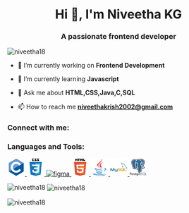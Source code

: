 <h1 align="center">Hi 👋, I'm Niveetha KG</h1>
<h3 align="center">A passionate frontend developer</h3>

<p align="left"> <img src="https://komarev.com/ghpvc/?username=niveetha18&label=Profile%20views&color=0e75b6&style=flat" alt="niveetha18" /> </p>

- 🔭 I’m currently working on **Frontend Development**

- 🌱 I’m currently learning **Javascript**

- 💬 Ask me about **HTML,CSS,Java,C,SQL**

- 📫 How to reach me **niveethakrish2002@gmail.com**

<h3 align="left">Connect with me:</h3>
<p align="left">
</p>

<h3 align="left">Languages and Tools:</h3>
<p align="left"> <a href="https://www.cprogramming.com/" target="_blank" rel="noreferrer"> <img src="https://raw.githubusercontent.com/devicons/devicon/master/icons/c/c-original.svg" alt="c" width="40" height="40"/> </a> <a href="https://www.w3schools.com/css/" target="_blank" rel="noreferrer"> <img src="https://raw.githubusercontent.com/devicons/devicon/master/icons/css3/css3-original-wordmark.svg" alt="css3" width="40" height="40"/> </a> <a href="https://www.figma.com/" target="_blank" rel="noreferrer"> <img src="https://www.vectorlogo.zone/logos/figma/figma-icon.svg" alt="figma" width="40" height="40"/> </a> <a href="https://www.w3.org/html/" target="_blank" rel="noreferrer"> <img src="https://raw.githubusercontent.com/devicons/devicon/master/icons/html5/html5-original-wordmark.svg" alt="html5" width="40" height="40"/> </a> <a href="https://www.java.com" target="_blank" rel="noreferrer"> <img src="https://raw.githubusercontent.com/devicons/devicon/master/icons/java/java-original.svg" alt="java" width="40" height="40"/> </a> <a href="https://www.mysql.com/" target="_blank" rel="noreferrer"> <img src="https://raw.githubusercontent.com/devicons/devicon/master/icons/mysql/mysql-original-wordmark.svg" alt="mysql" width="40" height="40"/> </a> <a href="https://www.postgresql.org" target="_blank" rel="noreferrer"> <img src="https://raw.githubusercontent.com/devicons/devicon/master/icons/postgresql/postgresql-original-wordmark.svg" alt="postgresql" width="40" height="40"/> </a> </p>

<p><img align="left" src="https://github-readme-stats.vercel.app/api/top-langs?username=niveetha18&show_icons=true&locale=en&layout=compact" alt="niveetha18" /></p>

<p>&nbsp;<img align="center" src="https://github-readme-stats.vercel.app/api?username=niveetha18&show_icons=true&locale=en" alt="niveetha18" /></p>

<p><img align="center" src="https://github-readme-streak-stats.herokuapp.com/?user=niveetha18&" alt="niveetha18" /></p>
